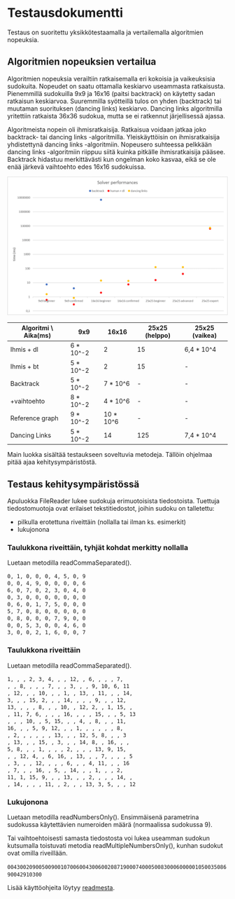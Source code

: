 # Testausdokumentti

Testaus on suoritettu yksikkötestaamalla ja vertailemalla algoritmien nopeuksia.

## Algoritmien nopeuksien vertailua

Algoritmien nopeuksia verailtiin ratkaisemalla eri kokoisia ja vaikeuksisia sudokuita. Nopeudet on saatu ottamalla keskiarvo useammasta ratkaisusta. Pienemmillä sudokuilla 9x9 ja 16x16 (paitsi backtrack) on käytetty sadan ratkaisun keskiarvoa. Suuremmilla syötteillä tulos on yhden (backtrack) tai muutaman suorituksen (dancing links) keskiarvo. Dancing links algoritmilla yritettiin ratkaista 36x36 sudokua, mutta se ei ratkennut järjellisessä ajassa.

Algoritmeista nopein oli ihmisratkaisija. Ratkaisua voidaan jatkaa joko backtrack- tai dancing links -algoritmilla. Yleiskäyttöisin on ihmisratkaisija yhdistettynä dancing links -algoritmiin. Nopeusero suhteessa pelkkään dancing links -algoritmiin riippuu siitä kuinka pitkälle ihmisratkaisija pääsee. Backtrack hidastuu merkittävästi kun ongelman koko kasvaa, eikä se ole enää järkevä vaihtoehto edes 16x16 sudokuissa.

![Performance graph](https://github.com/tuomasmk/SudokuSolver/blob/master/Dokumentit/solver_performances.png "Performance graph")

Algoritmi \ Aika(ms) | 9x9       |  16x16    | 25x25 (helppo) | 25x25 (vaikea)
--------------- | -------------- | --------- | -------------- | --------------
Ihmis + dl      | 6 * 10^-2      | 2         | 15             | 6,4 * 10^4
Ihmis + bt      | 5 * 10^-2      | 2         | 15             | -
Backtrack       | 5 * 10^-2      | 7 * 10^6  | -              | -
+vaihtoehto     | 8 * 10^-2      | 4 * 10^6  | -              | -
Reference graph | 9 * 10^-2      | 10 * 10^6 | -              | -
Dancing Links   | 5 * 10^-2      | 14        | 125            | 7,4 * 10^4

Main luokka sisältää testaukseen soveltuvia metodeja. Tällöin ohjelmaa pitää ajaa kehitysympäristöstä.

## Testaus kehitysympäristössä

Apuluokka FileReader lukee sudokuja erimuotoisista tiedostoista. Tuettuja tiedostomuotoja ovat erilaiset tekstitiedostot, joihin sudoku on talletettu:
* pilkulla erotettuna riveittäin (nollalla tai ilman ks. esimerkit)
* lukujonona

### Taulukkona riveittäin, tyhjät kohdat merkitty nollalla

Luetaan metodilla readCommaSeparated().

```
0, 1, 0, 0, 0, 4, 5, 0, 9
0, 0, 4, 9, 0, 0, 0, 0, 6
6, 0, 7, 0, 2, 3, 0, 4, 0
0, 3, 0, 0, 0, 0, 0, 0, 0
0, 6, 0, 1, 7, 5, 0, 0, 0
5, 7, 0, 8, 0, 0, 0, 0, 0
0, 8, 0, 0, 0, 7, 9, 0, 0
0, 0, 5, 3, 0, 0, 4, 6, 0
3, 0, 0, 2, 1, 6, 0, 0, 7
```

### Taulukkona riveittäin

Luetaan metodilla readCommaSeparated().

```
1, , , 2, 3, 4, , , 12, , 6, , , , 7, 
, , 8, , , , 7, , , 3, , , 9, 10, 6, 11
, 12, , , 10, , , 1, , 13, , 11, , , 14, 
3, , , 15, 2, , , 14, , , , 9, , , 12, 
13, , , , 8, , , 10, , 12, 2, , 1, 15, , 
, 11, 7, 6, , , , 16, , , , 15, , , 5, 13
, , , 10, , 5, 15, , , 4, , 8, , , 11, 
16, , , 5, 9, 12, , , 1, , , , , , 8, 
, 2, , , , , , 13, , , 12, 5, 8, , , 3
, 13, , , 15, , 3, , , 14, 8, , 16, , , 
5, 8, , , 1, , , , 2, , , , 13, 9, 15, 
, , 12, 4, , 6, 16, , 13, , , 7, , , , 5
, 3, , , 12, , , , 6, , , 4, 11, , , 16
, 7, , , 16, , 5, , 14, , , 1, , , 2, 
11, 1, 15, 9, , , 13, , , 2, , , , 14, , 
, 14, , , , 11, , 2, , , 13, 3, 5, , , 12
```

### Lukujonona

Luetaan metodilla readNumbersOnly(). Ensimmäisenä parametrina sudokussa käytettävien numeroiden määrä (normaalissa sudokussa 9).

Tai vaihtoehtoisesti samasta tiedostosta voi lukea useamman sudokun kutsumalla toistuvati metodia readMultipleNumbersOnly(), kunhan sudokut ovat omilla riveillään.

`004300209005009001070060043006002087190007400050083000600000105003508690042910300`


Lisää käyttöohjeita löytyy [readmesta](https://github.com/tuomasmk/SudokuSolver/blob/master/README.md).